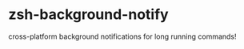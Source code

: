 zsh-background-notify
=====================

cross-platform background notifications for long running commands!
